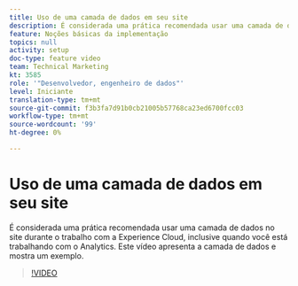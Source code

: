 ```yaml
---
title: Uso de uma camada de dados em seu site
description: É considerada uma prática recomendada usar uma camada de dados no site, à medida que você trabalha com a Experience Cloud, inclusive quando trabalha com o Adobe Analytics. Este vídeo apresenta a camada de dados e mostra um exemplo.
feature: Noções básicas da implementação
topics: null
activity: setup
doc-type: feature video
team: Technical Marketing
kt: 3585
role: '"Desenvolvedor, engenheiro de dados"'
level: Iniciante
translation-type: tm+mt
source-git-commit: f3b3fa7d91b0cb21005b57768ca23ed6700fcc03
workflow-type: tm+mt
source-wordcount: '99'
ht-degree: 0%

---
```



# Uso de uma camada de dados em seu site

É considerada uma prática recomendada usar uma camada de dados no site durante o trabalho com a Experience Cloud, inclusive quando você está trabalhando com o Analytics. Este vídeo apresenta a camada de dados e mostra um exemplo.

>[!VIDEO](https://video.tv.adobe.com/v/28775/?quality=12)
